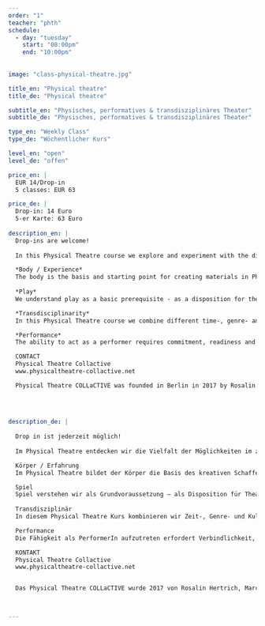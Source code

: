 ```yaml
---
order: "1"
teacher: "phth"
schedule:
  - day: "tuesday"
    start: "08:00pm"
    end: "10:00pm"
 
    
image: "class-physical-theatre.jpg"

title_en: "Physical theatre"
title_de: "Physical theatre"

subtitle_en: "Physisches, performatives & transdisziplinäres Theater"
subtitle_de: "Physisches, performatives & transdisziplinäres Theater"

type_en: "Weekly Class"
type_de: "Wöchentlicher Kurs"

level_en: "open"
level_de: "offen"

price_en: |
  EUR 14/Drop-in  
  5 classes: EUR 63

price_de: |
  Drop-in: 14 Euro  
  5-er Karte: 63 Euro
  
description_en: |
  Drop-ins are welcome!    
  
  In this Physical Theatre course we explore and experiment with the diversity of possibilities of contemporary theatre: between playfulness and depth, collective arrangement and inner experience, vitality and form, etc. Theatre, dance or performance? We propose a hybrid training where boundaries become blurred and where the body is at the centre. The training aims to reflect the reality of contemporary stages and nowadays creative processes.  

  *Body / Experience*    
  The body is the basis and starting point for creating materials in Physical Theatre. It is about getting to know the body as an instrument of artistic expression. A body can show inner permeability as well as become an outer surface of representation. The training begins at the interface between inside and outside, experience and expression.  
 
  *Play*  
  We understand play as a basic prerequisite - as a disposition for theatre. It is about the readiness to get into contact with yourself with genuine joy. The communication (physical, energetic, emotional...) with other participants as well as the space or the situation creates an important basis. Communication patterns and possible responses are explored, reflected and aesthetically (re-)arranged. This leads to an expansion of your possibilities of perception allowing you to step onto the theatrical situation with expanded consciousness.

  *Transdisciplinarity*  
  In this Physical Theatre course we combine different time-, genre- and culture-spanning techniques that complement classical theatre with elements of contemporary dance, performance art, installation, philosophy, visual arts, etc..  

  *Performance*  
  The ability to act as a performer requires commitment, readiness and a sense of aesthetic communication. It is about distinguishing stage presence from everyday reality and learning to use it meaningfully.  

  CONTACT  
  Physical Theatre Collactive  
  www.physicaltheatre-collactive.net  

  Physical Theatre COLLaCTIVE was founded in Berlin in 2017 by Rosalin Hertrich, Marc Carrera and Sophie Ketteniß to further develop a teaching and artistic concept for a possible nowadays Physical Theatre. The three of them are currently immersed in an ongoing discussion on the possibilities, directions, formats, spaces and materials of a contemporary physical theatre. 
  
  

  
description_de: |
  
  Drop in ist jederzeit möglich!  
  
  Im Physical Theatre entdecken wir die Vielfalt der Möglichkeiten im zeitgenössischen Theater und experimentieren damit. Zwischen Spiel und Tiefe, kollektivem Arrangement und innerer Erfahrung, Lebendigkeit und Form ect. Theater, Tanz oder Performance? In diesem hybrid-Training ist alles möglich, die Grenzen verschwimmen, der Körper rückt ins Zentrum. Das Training spiegelt die Realität zeitgenössischer Bühnen, sowie aktuelle kreative Prozesse wieder.  

  Körper / Erfahrung  
  Im Physical Theatre bildet der Körper die Basis des kreativen Schaffens. Es geht darum den Körper als Instrument des künstlerischen Ausdrucks kennen zu lernen. Ein Körper kann sowohl innere Durchlässigkeit zeigen als auch zur äußeren Repräsentationsfläche werden. An der Schnittstelle zwischen innen und außen, Erleben und Ausdruck beginnt das Training.  

  Spiel  
  Spiel verstehen wir als Grundvoraussetzung – als Disposition für Theater. Es geht um die Bereitschaft mit echter Spielfreude in Kontakt zu dir selbst zu treten. Auch die Kommunikation (körperlich, energetisch, emotional…) mit den anderen Kursteilnehmenden sowie dem Raum und der Situation schafft eine wichtige Grundlage. Kommunikationsmuster und Reaktionsschemata werden erforscht, reflektiert und ästhetisch (neu) arrangiert. Dies führt zu einer Erweiterung deiner Wahrnehmungsmöglichkeiten die dich mit erweitertem Bewusstsein auf die Bühne treten lässt.  
   
  Transdisziplinär  
  In diesem Physical Theatre Kurs kombinieren wir Zeit-, Genre- und Kultur-übergreifende Techniken, die das klassische Theater mit Elementen des zeitgenössischen Tanzes, Performance Art, Installation, Philosophie, Bildende Kunst usw. erweitern.  

  Performance  
  Die Fähigkeit als PerformerIn aufzutreten erfordert Verbindlichkeit, Bereitschaft und ein Gespür für ästhetische Kommunikation. Es geht darum Bühnenpräsenz von Alltagswirklichkeit unterscheiden und sinnvoll einsetzen zu lernen.  

  KONTAKT  
  Physical Theatre Collactive  
  www.physicaltheatre-collactive.net  


  Das Physical Theatre COLLaCTIVE wurde 2017 von Rosalin Hertrich, Marc Carrera und Sophie Ketteniß in Berlin gegründet um künstlerische Konzepte eines zeitgenössischen Physical Theatre zu unterrichten und weiterzuentwickeln. Regelmäßig initiieren und führen sie Diskurse über Möglichkeiten, Richtungen, Formate, Räume und Materialien eines aktuellen Physical Theatre.
  


---
```

